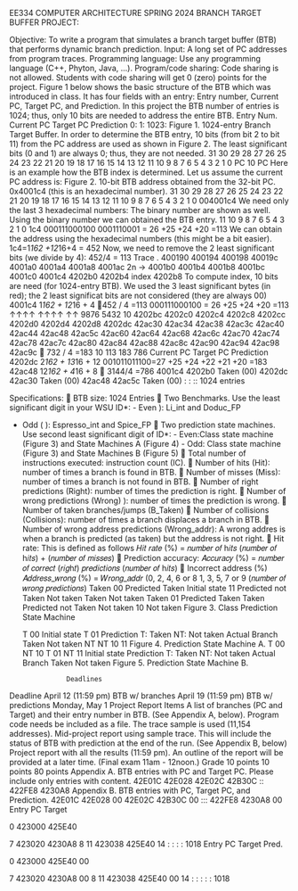 EE334 COMPUTER ARCHITECTURE SPRING 2024 BRANCH TARGET BUFFER PROJECT: 

Objective: To write a program that simulates a branch target buffer (BTB) that performs dynamic branch prediction.
Input: A long set of PC addresses from program traces.
Programming language: Use any programming language (C++, Phyton, Java, ...). Program/code sharing: Code sharing is not allowed. Students with code sharing will get 0
(zero) points for the project.
Figure 1 below shows the basic structure of the BTB which was introduced in class. It has four fields with an entry: Entry number, Current PC, Target PC, and Prediction. In this project the BTB number of entries is 1024; thus, only 10 bits are needed to address the entire BTB.
Entry Num. Current PC Target PC Prediction 0:
1:
1023:
Figure 1. 1024-entry Branch Target Buffer.
In order to determine the BTB entry, 10 bits (from bit 2 to bit 11) from the PC address are used as shown in Figure 2. The least significant bits (0 and 1) are always 0; thus, they are not needed.
31 30 29 28 27 26 25 24 23 22 21 20 19 18 17 16 15 14 13 12 11 10 9 8 7 6 5 4 3 2 1 0
           PC
10
             PC
Here is an example how the BTB index is determined. Let us assume the current PC address is:
Figure 2. 10-bit BTB address obtained from the 32-bit PC. 0x4001c4 (this is an hexadecimal number).
31 30 29 28 27 26 25 24 23 22 21 20 19 18 17 16 15 14 13 12 11 10 9 8 7 6 5 4 3 2 1 0
004001c4
We need only the last 3 hexadecimal numbers: The binary number are shown as well.
Using the binary number we can obtained the BTB entry.
11 10 9 8 7 6 5 4 3 2 1 0
1c4 000111000100
0001110001 = 26 +25 +24 +20 =113
We can obtain the address using the hexadecimal numbers (this might be a bit easier).
1c4=1*162 +12*16+4 = 452
Now, we need to remove the 2 least significant bits (we divide by 4): 452/4 = 113
 Trace .
400190
400194
400198
40019c
4001a0
4001a4
4001a8
4001ac 2n → 4001b0
4001b4
4001b8
4001bc
4001c0
4001c4
4202b0
4202b4 index 4202b8
To compute index, 10 bits are need (for 1024-entry BTB).
We used the 3 least significant bytes (in red);
the 2 least significat bits are not considered (they are always 00)
4001c4 1*162 + 12*16 + 4 452 / 4 =113 000111000100 = 26 +25 +24 +20 =113
↑↑↑↑ ↑↑↑↑ ↑↑
9876 5432 10
4202bc 4202c0 4202c4 4202c8 4202cc 4202d0 4202d4 4202d8 4202dc 42ac30 42ac34 42ac38 42ac3c 42ac40 42ac44 42ac48 42ac5c 42ac60 42ac64 42ac68 42ac6c 42ac70 42ac74 42ac78 42ac7c 42ac80 42ac84 42ac88 42ac8c 42ac90 42ac94 42ac98 42ac9c
 732 / 4 =183
10
113 183
786
Current PC
Target PC
Prediction
4202dc 2*162 + 13*16 + 12
001011011100=27 +25 +24 +22 +21 +20 =183
42ac48
12*162 + 4*16 + 8
 3144/4 =786
  4001c4
4202b0
Taken (00)
4202dc
42ac30
Taken (00)
42ac48
42ac5c
Taken (00)
:
:
::
  1024 entries
  
Specifications:
 BTB size: 1024 Entries
 Two Benchmarks. Use the least significant digit in your WSU ID*: - Even   ): Li_int and Doduc_FP
- Odd (   ): Espresso_int and Spice_FP
 Two prediction state machines. Use second least significant digit of ID*: - Even:Class state machine (Figure 3) and State Machines A (Figure 4) - Odd: Class state machine (Figure 3) and State Machines B (Figure 5)
 Total number of instructions executed: instruction count (IC).
 Number of hits (Hit): number of times a branch is found in BTB.
 Number of misses (Miss): number of times a branch is not found in BTB.
 Number of right predictions (Right): number of times the prediction is right.
 Number of wrong predictions (Wrong) ): number of times the prediction is wrong.
 Number of taken branches/jumps (B_Taken)
 Number of collisions (Collisions): number of times a branch displaces a branch in
BTB.
 Number of wrong address predictions (Wrong_addr): A wrong addres is when a
branch is predicted (as taken) but the address is not right.
 Hit rate: This is defined as follows
𝐻𝑖𝑡 𝑟𝑎𝑡𝑒 (%) = 𝑛𝑢𝑚𝑏𝑒𝑟 𝑜𝑓 h𝑖𝑡𝑠
(𝑛𝑢𝑚𝑏𝑒𝑟 𝑜𝑓 h𝑖𝑡𝑠) + (𝑛𝑢𝑚𝑏𝑒𝑟 𝑜𝑓 𝑚𝑖𝑠𝑠𝑒𝑠)
 Prediction accuracy:
𝐴𝑐𝑐𝑢𝑟𝑎𝑐𝑦 (%) = 𝑛𝑢𝑚𝑏𝑒𝑟 𝑜𝑓 𝑐𝑜𝑟𝑟𝑒𝑐𝑡 (𝑟𝑖𝑔h𝑡) 𝑝𝑟𝑒𝑑𝑖𝑐𝑡𝑖𝑜𝑛𝑠
(𝑛𝑢𝑚𝑏𝑒𝑟 𝑜𝑓 h𝑖𝑡𝑠)
 Incorrect address (%)
𝐴𝑑𝑑𝑟𝑒𝑠𝑠_𝑤𝑟𝑜𝑛𝑔 (%) = 𝑊𝑟𝑜𝑛𝑔_𝑎𝑑𝑑𝑟
(0, 2, 4, 6 or 8
1, 3, 5, 7 or 9
   (𝑛𝑢𝑚𝑏𝑒𝑟 𝑜𝑓 𝑤𝑟𝑜𝑛𝑔 𝑝𝑟𝑒𝑑𝑖𝑐𝑡𝑖𝑜𝑛𝑠)
  Taken
  00
Predicted Taken
Initial state
11
Predicted not Taken
Not taken
Taken
Not taken
Taken
01
Predicted Taken
     Taken
Predicted not Taken
Not taken
   10
     Not taken
Figure 3. Class Prediction State Machine
 
    T
00
Initial state
T
01
   Prediction
T: Taken NT: Not taken
     Actual Branch
Taken Not taken
       NT NT
10 11
Figure 4. Prediction State Machine A.
     T
00
NT
10
T
01
NT
11
Initial state
    Prediction
T: Taken NT: Not taken
    Actual Branch
Taken Not taken
        Figure 5. Prediction State Machine B.
 
                 Deadlines
Deadline
April 12 (11:59 pm)
BTB w/ branches
April 19 (11:59 pm)
BTB w/ predictions
Monday, May 1
Project Report
Items
A list of branches (PC and Target) and their entry number in BTB. (See Appendix A, below). Program code needs be included as a file.
The trace sample is used (11,154 addresses).
Mid-project report using sample trace.
This will include the status of BTB with prediction at the end of the run. (See Appendix B, below)
Project report with all the results (11:59 pm). An outline of the report will be provided at a later time.
(Final exam 11am - 12noon.)
Grade
10 points
10 points 80 points
               Appendix A. BTB entries with PC and Target PC. Please include only entries with content.
42E01C 42E028 42E02C 42B30C :: 422FE8 4230A8
Appendix B. BTB entries with PC, Target PC, and Prediction.
42E01C 42E028 00 42E02C 42B30C 00
::: 422FE8 4230A8 00
 Entry PC Target
   
 0
423000
425E40
   
7
423020
4230A8
8
11
423038
425E40
14
:
:
:
:
1018
    Entry PC Target
Pred.
    
  0
423000
425E40
00
    
7
423020
4230A8
00
8
11
423038
425E40
00
14
:
:
:
:
:
1018
   
